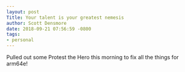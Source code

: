 ```yaml
---
layout: post
Title: Your talent is your greatest nemesis
author: Scott Densmore
date: 2018-09-21 07:56:59 -0800
tags:
- personal
---
```


Pulled out some Protest the Hero this morning to fix all the things for arm64e!
